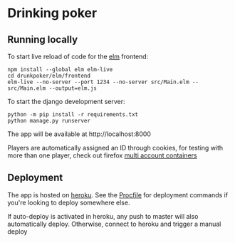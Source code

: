 # Drinking poker

## Running locally

To start live reload of code for the [elm](https://elm-lang.org/) frontend:
```
npm install --global elm elm-live
cd drunkpoker/elm/frontend
elm-live --no-server --port 1234 --no-server src/Main.elm -- src/Main.elm --output=elm.js
```

To start the django development server:

```
python -m pip install -r requirements.txt
python manage.py runserver
```

The app will be available at http://localhost:8000

Players are automatically assigned an ID through cookies, for testing with more than one player, check out firefox [multi account containers](https://support.mozilla.org/en-US/kb/containers)

## Deployment

The app is hosted on [heroku](https://www.heroku.com
). See the [Procfile](Procfile) for deployment commands if you're looking to deploy somewhere else.

If auto-deploy is activated in heroku, any push to master will also automatically deploy. Otherwise, connect to heroku and trigger a manual deploy
